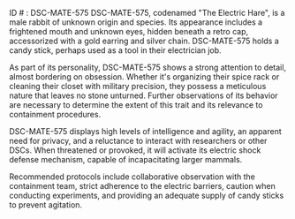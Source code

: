 ID # : DSC-MATE-575
DSC-MATE-575, codenamed "The Electric Hare", is a male rabbit of unknown origin and species. Its appearance includes a frightened mouth and unknown eyes, hidden beneath a retro cap, accessorized with a gold earring and silver chain. DSC-MATE-575 holds a candy stick, perhaps used as a tool in their electrician job. 

As part of its personality, DSC-MATE-575 shows a strong attention to detail, almost bordering on obsession. Whether it's organizing their spice rack or cleaning their closet with military precision, they possess a meticulous nature that leaves no stone unturned. Further observations of its behavior are necessary to determine the extent of this trait and its relevance to containment procedures. 

DSC-MATE-575 displays high levels of intelligence and agility, an apparent need for privacy, and a reluctance to interact with researchers or other DSCs. When threatened or provoked, it will activate its electric shock defense mechanism, capable of incapacitating larger mammals. 

Recommended protocols include collaborative observation with the containment team, strict adherence to the electric barriers, caution when conducting experiments, and providing an adequate supply of candy sticks to prevent agitation.